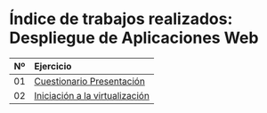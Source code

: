 # Índice de trabajos realizados: Despliegue de Aplicaciones Web

| Nº  | Ejercicio | 
| ------- |:-------------|
| 01      | [Cuestionario Presentación](https://github.com/AroaRamos/Portfolio_DAW/blob/main/UD2%3A%20Introducci%C3%B3n%20a%20las%20Aplicaciones%20Web/Ejercicios_UD2/CuestionarioPresentacionAroaRamos.pdf) |
| 02      |  [Iniciación a la virtualización](https://github.com/AroaRamos/Portfolio_DAW/blob/main/UD2:%20Introducci%C3%B3n%20a%20las%20Aplicaciones%20Web/Ejercicios_UD2/iniciacion_virtualizacion.md)   |
